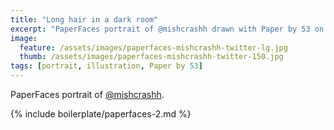 ```yaml
---
title: "Long hair in a dark room"
excerpt: "PaperFaces portrait of @mishcrashh drawn with Paper by 53 on an iPad."
image: 
  feature: /assets/images/paperfaces-mishcrashh-twitter-lg.jpg
  thumb: /assets/images/paperfaces-mishcrashh-twitter-150.jpg
tags: [portrait, illustration, Paper by 53]
---
```


PaperFaces portrait of [@mishcrashh](http://twitter.com/mishcrashh).

{% include boilerplate/paperfaces-2.md %}